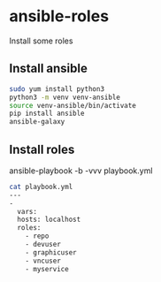 # ansible-roles

Install some roles

## Install ansible

```bash
sudo yum install python3
python3 -m venv venv-ansible
source venv-ansible/bin/activate
pip install ansible
ansible-galaxy
```

## Install roles
ansible-playbook  -b -vvv  playbook.yml

```bash
cat playbook.yml
---
-
  vars:
  hosts: localhost
  roles:
    - repo
    - devuser
    - graphicuser
    - vncuser
    - myservice
```
